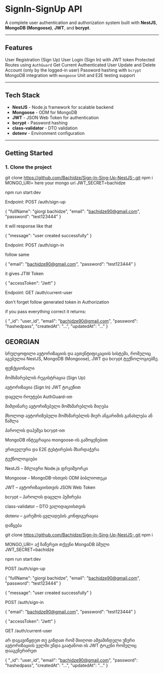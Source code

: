 #  SignIn-SignUp API

A complete user authentication and authorization system built with **NestJS**, **MongoDB (Mongoose)**, **JWT**, and **bcrypt**.

---

##  Features

 User Registration (Sign Up)
 User Login (Sign In) with JWT token
 Protected Routes using `AuthGuard`
 Get Current Authenticated User
 Update and Delete Account (only by the logged-in user)
 Password hashing with `bcrypt`
 MongoDB integration with `mongoose`
 Unit and E2E testing support

---

##  Tech Stack

- **NestJS** - Node.js framework for scalable backend
- **Mongoose** - ODM for MongoDB
- **JWT** - JSON Web Token for authentication
- **bcrypt** - Password hashing
- **class-validator** - DTO validation
- **dotenv** - Environment configuration

---

##  Getting Started

### 1. Clone the project


git clone https://github.com/Bachidze/Sign-In-Sing-Up-NestJS-.git
npm i
MONGO_URI= here your mongo uri
JWT_SECRET=bachidze


npm run start:dev


Endpoint: POST /auth/sign-up


{
  "fullName": "giorgi bachidze",
  "email": "bachidze90@gmail.com",
  "password": "test123444"
}

it will response like that 

{
  "message": "user created successfully"
}


Endpoint: POST /auth/sign-in

follow same

{
  "email": "bachidze90@gmail.com",
  "password": "test123444"
}

it gives JTW Token

{
  "accessToken": "Jwtt"
}


Endpoint: GET /auth/current-user

don't forget follow generated token in Authorization

if you pass everything correct it returns:

{
  "_id": "user_id",
 "email": "bachidze90@gmail.com",
  "password": "hashedpass",
  "createdAt": "...",
  "updatedAt": "..."
}


## GEORGIAN

სრულყოფილი ავტორიზაციის და ავთენტიფიკაციის სისტემა, რომელიც აგებულია NestJS, MongoDB (Mongoose), JWT და bcrypt ტექნოლოგიებზე.


ფუნქციონალი

მომხმარებლის რეგისტრაცია (Sign Up)

ავტორიზაცია (Sign In) JWT ტოკენით

დაცული როუტები AuthGuard-ით

მიმდინარე ავტორიზებული მომხმარებლის მიღება

მხოლოდ ავტორიზებული მომხმარებლის მიერ ანგარიშის განახლება ან წაშლა

პაროლის დაჰეშვა bcrypt-ით

MongoDB ინტეგრაცია mongoose-ის გამოყენებით

ერთეულური და E2E ტესტირების მხარდაჭერა



ტექნოლოგიები

NestJS – მძლავრი Node.js ფრეიმვორკი

Mongoose – MongoDB-ისთვის ODM ბიბლიოთეკა

JWT – ავტორიზაციისთვის JSON Web Token

bcrypt – პაროლის დაცული ჰეშირება

class-validator – DTO ვალიდაციისთვის

dotenv – გარემოს ცვლადების კონფიგურაცია



დაწყება

git clone https://github.com/Bachidze/Sign-In-Sing-Up-NestJS-.git
npm i


MONGO_URI= აქ ჩაწერეთ თქვენი MongoDB ბმული
JWT_SECRET=bachidze


npm run start:dev


POST /auth/sign-up

{
  "fullName": "giorgi bachidze",
  "email": "bachidze90@gmail.com",
  "password": "test123444"
}


{
  "message": "user created successfully"
}



POST /auth/sign-in

{
  "email": "bachidze90@gmail.com",
  "password": "test123444"
}

{
  "accessToken": "Jwtt"
}


GET /auth/current-user

არ დაგავიწყდეთ თუ გინდათ რომ მიიღოთ ამჟამინდელი უზერი ავტორიზაციის ველში უნდა გაატანოთ ის JWT ტოკენი რომელიც დააგენერირეთ


{
  "_id": "user_id",
  "email": "bachidze90@gmail.com",
  "password": "hashedpass",
  "createdAt": "...",
  "updatedAt": "..."
}
